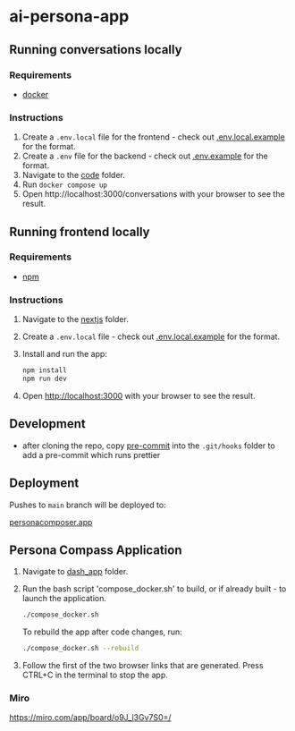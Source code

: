 # ai-persona-app

## Running conversations locally

### Requirements
* [docker](http://docker.com/)

### Instructions

1. Create a `.env.local` file for the frontend - check out [.env.local.example](./code/nextjs/.env.local.example) for the format.
2. Create a `.env` file for the backend - check out [.env.example](./code/python/flask_app/.env) for the format.
3. Navigate to the [code](./code/) folder.
4. Run `docker compose up`
5. Open http://localhost:3000/conversations with your browser to see the result.

## Running frontend locally

### Requirements
* [npm](https://docs.npmjs.com/downloading-and-installing-node-js-and-npm)

### Instructions

1. Navigate to the [nextjs](./code/nextjs/) folder.

2. Create a `.env.local` file - check out [.env.local.example](./code/nextjs/.env.local.example) for the format.


3. Install and run the app:
    ```bash
    npm install
    npm run dev
    ```

5. Open [http://localhost:3000](http://localhost:3000) with your browser to see the result.

## Development
* after cloning the repo, copy [pre-commit](./code/hooks/pre-commit) into the `.git/hooks` folder to add a pre-commit which runs prettier

## Deployment
Pushes to `main` branch will be deployed to:

[personacomposer.app](https://personacomposer.app)

## Persona Compass Application
1. Navigate to [dash_app](./code/python/dash_app) folder. 

2. Run the bash script 'compose_docker.sh' to build, or if already built - to launch the application.
    ```bash
    ./compose_docker.sh
    ```
    To rebuild the app after code changes, run:
    ```bash
    ./compose_docker.sh --rebuild
    ```

3. Follow the first of the two browser links that are generated. Press CTRL+C in the terminal to stop the app.

### Miro
https://miro.com/app/board/o9J_l3Gv7S0=/